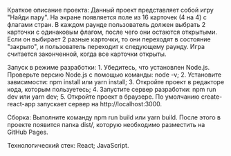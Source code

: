 Краткое описание проекта:
    Данный проект представляет собой игру "Найди пару". На экране появляется поле из 16 карточек (4 на 4) с флагами стран. В каждом раунде пользователь должен выбрать 2 карточки с одинаковым флагом, после чего они остаются открытыми. Если он выбирает 2 разные карточки, то они переходят в состояние "закрыто", и пользователь переходит к следующему раунду. Игра считается законченной, когда все карточки открыты.


Запуск в режиме разработки:
    1. Убедитесь, что установлен Node.js. Проверьте версию Node.js с помощью команды: node -v;
    2. Установите зависимости: npm install или yarn install;
    3. Откройте проект в редакторе кода, которым пользуетесь;
    4. Запустите сервер разработки: npm run dev или yarn dev;
    5. Откройте проект в браузере. По умолчанию create-react-app запускает сервер на http://localhost:3000.


Сборка:
    Выполните команду npm run build или yarn build. После этого в проекте появится папка dist/, которую необходимо разместить на GitHub Pages.


Технологический стек:
    React;
    JavaScript.